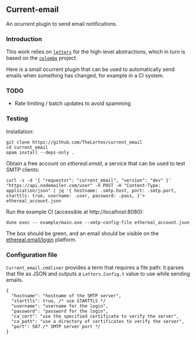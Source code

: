 ## Current-email

An _ocurrent_ plugin to send email notifications.

### Introduction

This work relies on [`letters`](https://github.com/oxidizing/letters) for the high-level abstractions, which in turn is based on the [`colombe`](https://github.com/mirage/colombe) project.

Here is a small ocurrent plugin that can be used to automatically send emails when something has changed, for example in a CI system.

### TODO

* Rate limiting / batch updates to avoid spamming

### Testing

Installation:
```
git clone https://github.com/TheLortex/current_email
cd current_email
opam install --deps-only .
```

Obtain a free account on _ethereal.email_, a service that can be used to test SMTP clients:
```
curl -s -d '{ "requestor": "current_email", "version": "dev" }' "https://api.nodemailer.com/user" -X POST -H "Content-Type: application/json" | jq '{ hostname: .smtp.host, port: .smtp.port, starttls: true, username: .user, password: .pass, }'> ethereal_account.json
```

Run the example CI (accessible at http://localhost:8080):
```
dune exec -- example/main.exe --smtp-config-file ethereal_account.json
```
The box should be green, and an email should be visible on the [ethereal.email/login](ethereal.email) platform.

### Configuration file

`Current_email.cmdliner` provides a term that requires a file path: it parses that file as JSON and outputs a `Letters.Config.t` value to use while sending emails.

```
{
  "hostname": "hostname of the SMTP server",
  "starttls": true, /* use STARTTLS */
  "username": "username for the login",
  "password": "password for the login",
  "ca_cert": "use the specified certificate to verify the server",
  "ca_path": "use a directory of certificates to verify the server",
  "port": 587 /* SMTP server port */
}
```